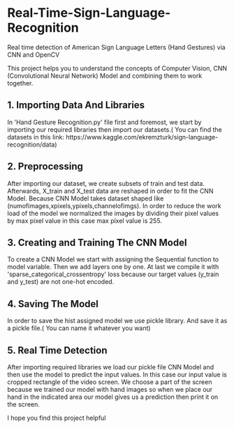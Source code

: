# Real-Time-Sign-Language-Recognition
Real time detection of American Sign Language Letters (Hand Gestures) via CNN and OpenCV

This project helps you to understand the concepts of Computer Vision, CNN (Convolutional Neural Network) Model and combining them to work together.

<h2> 1. Importing Data And Libraries </h2>
<p> In 'Hand Gesture Recognition.py' file first and foremost, we start by importing our required libraries then import our datasets.( You can find the datasets in this link: https://www.kaggle.com/ekremzturk/sign-language-recognition/data) </p>

<h2> 2. Preprocessing </h2>
<p> After importing our dataset, we create subsets of train and test data. Afterwards, X_train and X_test data are reshaped in order to fit the CNN Model. Because CNN Model takes dataset shaped like (numofimages,xpixels,ypixels,channelofimgs). In order to reduce the work load of the model we normalized the images by dividing their pixel values by max pixel value in this case max pixel value is 255.</p>

<h2> 3. Creating and Training The CNN Model </h2>
<p> To create a CNN Model we start with assigning the Sequential function to model variable. Then we add layers one by one. At last we compile it with 'sparse_categorical_crossentropy' loss because our target values (y_train and y_test) are not one-hot encoded.</p>

<h2> 4. Saving The Model</h2>
<p> In order to save the hist assigned model we use pickle library. And save it as a pickle file.( You can name it whatever you want) </p>

<h2> 5. Real Time Detection </h2>
<p> After importing required libraries we load our pickle file CNN Model and then use the model to predict the input values. In this case our input value is cropped rectangle of the video screen. We choose a part of the screen because we trained our model with hand images so when we place our hand in the indicated area our model gives us a prediction then print it on the screen.</p>

<p> I hope you find this project helpful</p>


  
  
